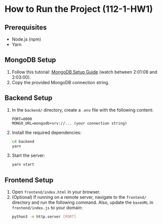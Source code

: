 # How to Run the Project (112-1-HW1)

## Prerequisites
- Node.js (npm)
- Yarn

## MongoDB Setup

1. Follow this tutorial: [MongoDB Setup Guide](https://youtu.be/O5cmLDVTgAs?si=CNNLtl9m7kX7GbFh) (watch between 2:01:08 and 2:03:00).
2. Copy the provided MongoDB connection string.

## Backend Setup

1. In the `backend/` directory, create a `.env` file with the following content:
    ```
    PORT=8000
    MONGO_URL=mongodb+srv://... (your connection string)
    ```
2. Install the required dependencies:
    ```bash
    cd backend
    yarn
    ```
3. Start the server:
    ```bash
    yarn start
    ```

## Frontend Setup

1. Open `frontend/index.html` in your browser.
2. (Optional) If running on a remote server, navigate to the `frontend/` directory and run the following command. Also, update the `baseURL` in `frontend/index.js` to your domain:
    ```bash
    python3 -m http.server [PORT]
    ```
